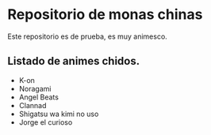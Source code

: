 # Repositorio de monas chinas
Este repositorio es de prueba, es muy animesco.

## Listado de animes chidos.

- K-on
- Noragami
- Angel Beats
- Clannad
- Shigatsu wa kimi no uso
- Jorge el curioso

